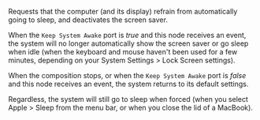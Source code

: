 Requests that the computer (and its display) refrain from automatically going to sleep, and deactivates the screen saver.

When the `Keep System Awake` port is _true_ and this node receives an event, the system will no longer automatically show the screen saver or go sleep when idle (when the keyboard and mouse haven't been used for a few minutes, depending on your System Settings > Lock Screen settings).

When the composition stops, or when the `Keep System Awake` port is _false_ and this node receives an event, the system returns to its default settings.

Regardless, the system will still go to sleep when forced (when you select Apple > Sleep from the menu bar, or when you close the lid of a MacBook).
